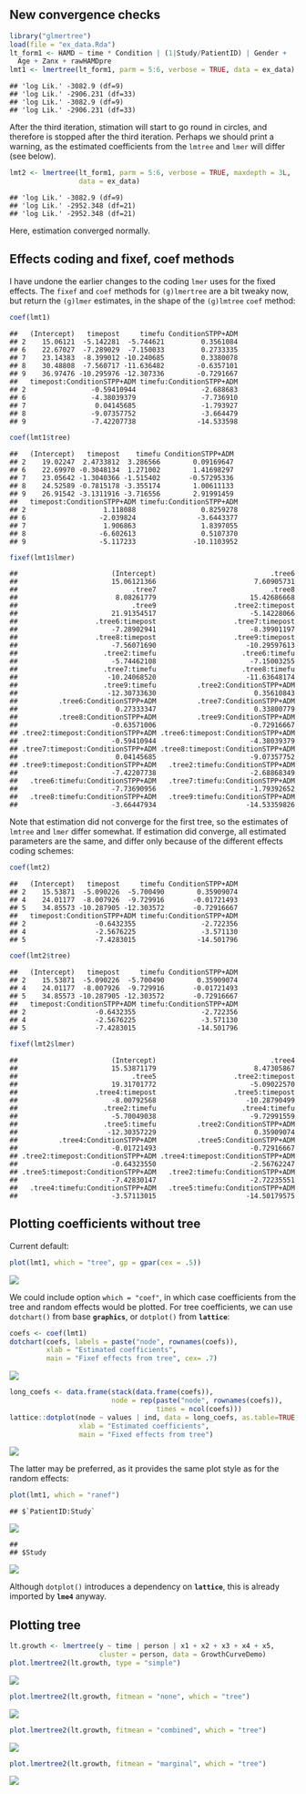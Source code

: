 New convergence checks
----------------------

``` r
library("glmertree")
load(file = "ex_data.Rda")
lt_form1 <- HAMD ~ time * Condition | (1|Study/PatientID) | Gender + 
  Age + Zanx + rawHAMDpre
lmt1 <- lmertree(lt_form1, parm = 5:6, verbose = TRUE, data = ex_data)
```

    ## 'log Lik.' -3082.9 (df=9)
    ## 'log Lik.' -2906.231 (df=33)
    ## 'log Lik.' -3082.9 (df=9)
    ## 'log Lik.' -2906.231 (df=33)

After the third iteration, stimation will start to go round in circles, and therefore is stopped after the third iteration. Perhaps we should print a warning, as the estimated coefficients from the `lmtree` and `lmer` will differ (see below).

``` r
lmt2 <- lmertree(lt_form1, parm = 5:6, verbose = TRUE, maxdepth = 3L, 
                 data = ex_data)
```

    ## 'log Lik.' -3082.9 (df=9)
    ## 'log Lik.' -2952.348 (df=21)
    ## 'log Lik.' -2952.348 (df=21)

Here, estimation converged normally.

Effects coding and fixef, coef methods
--------------------------------------

I have undone the earlier changes to the coding `lmer` uses for the fixed effects. The `fixef` and `coef` methods for `(g)lmertree` are a bit tweaky now, but return the `(g)lmer` estimates, in the shape of the `(g)lmtree` `coef` method:

``` r
coef(lmt1)
```

    ##   (Intercept)   timepost     timefu ConditionSTPP+ADM
    ## 2    15.06121  -5.142281  -5.744621         0.3561084
    ## 6    22.67027  -7.289029  -7.150033         0.2733335
    ## 7    23.14383  -8.399012 -10.240685         0.3380078
    ## 8    30.48808  -7.560717 -11.636482        -0.6357101
    ## 9    36.97476 -10.295976 -12.307336        -0.7291667
    ##   timepost:ConditionSTPP+ADM timefu:ConditionSTPP+ADM
    ## 2                -0.59410944                -2.688683
    ## 6                -4.38039379                -7.736910
    ## 7                 0.04145685                -1.793927
    ## 8                -9.07357752                -3.664479
    ## 9                -7.42207738               -14.533598

``` r
coef(lmt1$tree)
```

    ##   (Intercept)   timepost    timefu ConditionSTPP+ADM
    ## 2    19.02247  2.4733812  3.286566        0.09169647
    ## 6    22.69970 -0.3048134  1.271002        1.41698297
    ## 7    23.05642 -1.3040366 -1.515402       -0.57295336
    ## 8    24.52589 -0.7815178 -3.355174        1.00611133
    ## 9    26.91542 -3.1311916 -3.716556        2.91991459
    ##   timepost:ConditionSTPP+ADM timefu:ConditionSTPP+ADM
    ## 2                   1.118088                0.8259278
    ## 6                  -2.039824               -3.6443377
    ## 7                   1.906863                1.8397055
    ## 8                  -6.602613                0.5107370
    ## 9                  -5.117233              -10.1103952

``` r
fixef(lmt1$lmer)
```

    ##                       (Intercept)                            .tree6 
    ##                       15.06121366                        7.60905731 
    ##                            .tree7                            .tree8 
    ##                        8.08261779                       15.42686668 
    ##                            .tree9                   .tree2:timepost 
    ##                       21.91354517                       -5.14228066 
    ##                   .tree6:timepost                   .tree7:timepost 
    ##                       -7.28902941                       -8.39901197 
    ##                   .tree8:timepost                   .tree9:timepost 
    ##                       -7.56071690                      -10.29597613 
    ##                     .tree2:timefu                     .tree6:timefu 
    ##                       -5.74462108                       -7.15003255 
    ##                     .tree7:timefu                     .tree8:timefu 
    ##                      -10.24068520                      -11.63648174 
    ##                     .tree9:timefu          .tree2:ConditionSTPP+ADM 
    ##                      -12.30733630                        0.35610843 
    ##          .tree6:ConditionSTPP+ADM          .tree7:ConditionSTPP+ADM 
    ##                        0.27333347                        0.33800779 
    ##          .tree8:ConditionSTPP+ADM          .tree9:ConditionSTPP+ADM 
    ##                       -0.63571006                       -0.72916667 
    ## .tree2:timepost:ConditionSTPP+ADM .tree6:timepost:ConditionSTPP+ADM 
    ##                       -0.59410944                       -4.38039379 
    ## .tree7:timepost:ConditionSTPP+ADM .tree8:timepost:ConditionSTPP+ADM 
    ##                        0.04145685                       -9.07357752 
    ## .tree9:timepost:ConditionSTPP+ADM   .tree2:timefu:ConditionSTPP+ADM 
    ##                       -7.42207738                       -2.68868349 
    ##   .tree6:timefu:ConditionSTPP+ADM   .tree7:timefu:ConditionSTPP+ADM 
    ##                       -7.73690956                       -1.79392652 
    ##   .tree8:timefu:ConditionSTPP+ADM   .tree9:timefu:ConditionSTPP+ADM 
    ##                       -3.66447934                      -14.53359826

Note that estimation did not converge for the first tree, so the estimates of `lmtree` and `lmer` differ somewhat. If estimation did converge, all estimated parameters are the same, and differ only because of the different effects coding schemes:

``` r
coef(lmt2)
```

    ##   (Intercept)   timepost     timefu ConditionSTPP+ADM
    ## 2    15.53871  -5.090226  -5.700490        0.35909074
    ## 4    24.01177  -8.007926  -9.729916       -0.01721493
    ## 5    34.85573 -10.287905 -12.303572       -0.72916667
    ##   timepost:ConditionSTPP+ADM timefu:ConditionSTPP+ADM
    ## 2                 -0.6432355                -2.722356
    ## 4                 -2.5676225                -3.571130
    ## 5                 -7.4283015               -14.501796

``` r
coef(lmt2$tree)
```

    ##   (Intercept)   timepost     timefu ConditionSTPP+ADM
    ## 2    15.53871  -5.090226  -5.700490        0.35909074
    ## 4    24.01177  -8.007926  -9.729916       -0.01721493
    ## 5    34.85573 -10.287905 -12.303572       -0.72916667
    ##   timepost:ConditionSTPP+ADM timefu:ConditionSTPP+ADM
    ## 2                 -0.6432355                -2.722356
    ## 4                 -2.5676225                -3.571130
    ## 5                 -7.4283015               -14.501796

``` r
fixef(lmt2$lmer)
```

    ##                       (Intercept)                            .tree4 
    ##                       15.53871179                        8.47305867 
    ##                            .tree5                   .tree2:timepost 
    ##                       19.31701772                       -5.09022570 
    ##                   .tree4:timepost                   .tree5:timepost 
    ##                       -8.00792568                      -10.28790499 
    ##                     .tree2:timefu                     .tree4:timefu 
    ##                       -5.70049038                       -9.72991559 
    ##                     .tree5:timefu          .tree2:ConditionSTPP+ADM 
    ##                      -12.30357229                        0.35909074 
    ##          .tree4:ConditionSTPP+ADM          .tree5:ConditionSTPP+ADM 
    ##                       -0.01721493                       -0.72916667 
    ## .tree2:timepost:ConditionSTPP+ADM .tree4:timepost:ConditionSTPP+ADM 
    ##                       -0.64323550                       -2.56762247 
    ## .tree5:timepost:ConditionSTPP+ADM   .tree2:timefu:ConditionSTPP+ADM 
    ##                       -7.42830147                       -2.72235551 
    ##   .tree4:timefu:ConditionSTPP+ADM   .tree5:timefu:ConditionSTPP+ADM 
    ##                       -3.57113015                      -14.50179575

Plotting coefficients without tree
----------------------------------

Current default:

``` r
plot(lmt1, which = "tree", gp = gpar(cex = .5))
```

![](glmertree_updates_7-5-2019_files/figure-markdown_github/unnamed-chunk-5-1.png)

We could include option `which = "coef"`, in which case coefficients from the tree and random effects would be plotted. For tree coefficients, we can use `dotchart()` from base **`graphics`**, or `dotplot()` from **`lattice`**:

``` r
coefs <- coef(lmt1)
dotchart(coefs, labels = paste("node", rownames(coefs)),
         xlab = "Estimated coefficients",
         main = "Fixef effects from tree", cex= .7)
```

![](glmertree_updates_7-5-2019_files/figure-markdown_github/unnamed-chunk-6-1.png)

``` r
long_coefs <- data.frame(stack(data.frame(coefs)), 
                         node = rep(paste("node", rownames(coefs)), 
                                    times = ncol(coefs)))
lattice::dotplot(node ~ values | ind, data = long_coefs, as.table=TRUE, 
                 xlab = "Estimated coefficients",
                 main = "Fixed effects from tree")
```

![](glmertree_updates_7-5-2019_files/figure-markdown_github/unnamed-chunk-6-2.png)

The latter may be preferred, as it provides the same plot style as for the random effects:

``` r
plot(lmt1, which = "ranef")
```

    ## $`PatientID:Study`

![](glmertree_updates_7-5-2019_files/figure-markdown_github/unnamed-chunk-7-1.png)

    ## 
    ## $Study

![](glmertree_updates_7-5-2019_files/figure-markdown_github/unnamed-chunk-7-2.png)

Although `dotplot()` introduces a dependency on **`lattice`**, this is already imported by **`lme4`** anyway.

Plotting tree
-------------

``` r
lt.growth <- lmertree(y ~ time | person | x1 + x2 + x3 + x4 + x5, 
                      cluster = person, data = GrowthCurveDemo)
plot.lmertree2(lt.growth, type = "simple")
```

![](glmertree_updates_7-5-2019_files/figure-markdown_github/unnamed-chunk-8-1.png)

``` r
plot.lmertree2(lt.growth, fitmean = "none", which = "tree")
```

![](glmertree_updates_7-5-2019_files/figure-markdown_github/unnamed-chunk-9-1.png)

``` r
plot.lmertree2(lt.growth, fitmean = "combined", which = "tree")
```

![](glmertree_updates_7-5-2019_files/figure-markdown_github/unnamed-chunk-10-1.png)

``` r
plot.lmertree2(lt.growth, fitmean = "marginal", which = "tree")
```

![](glmertree_updates_7-5-2019_files/figure-markdown_github/unnamed-chunk-11-1.png)
